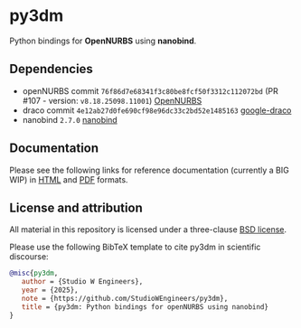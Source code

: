 # py3dm
Python bindings for **OpenNURBS** using **nanobind**.

## Dependencies

- openNURBS commit `76f86d7e68341f3c80be8fcf50f3312c112072bd` (PR #107 - version: `v8.18.25098.11001`) [OpenNURBS](https://github.com/mcneel/opennurbs/pull/107)
- draco commit `4e12ab27d0fe690cf98e96dc33c2bd52e1485163` [google-draco](https://github.com/google/draco)
- nanobind `2.7.0` [nanobind](https://github.com/wjakob/nanobind)

## Documentation

Please see the following links for reference documentation (currently a BIG WIP) in 
[HTML](https://py3dm.readthedocs.io/en/latest/) and
[PDF](https://py3dm.readthedocs.io/_/downloads/en/latest/pdf/) formats.

## License and attribution

All material in this repository is licensed under a three-clause [BSD
license](LICENSE).

Please use the following BibTeX template to cite py3dm in scientific
discourse:

```bibtex
@misc{py3dm,
   author = {Studio W Engineers},
   year = {2025},
   note = {https://github.com/StudioWEngineers/py3dm},
   title = {py3dm: Python bindings for openNURBS using nanobind}
}
```
